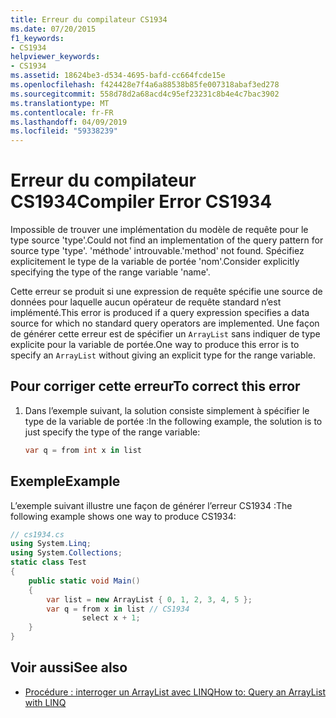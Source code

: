 ```yaml
---
title: Erreur du compilateur CS1934
ms.date: 07/20/2015
f1_keywords:
- CS1934
helpviewer_keywords:
- CS1934
ms.assetid: 18624be3-d534-4695-bafd-cc664fcde15e
ms.openlocfilehash: f424428e7f4a6a88538b85fe007318abaf3ed278
ms.sourcegitcommit: 558d78d2a68acd4c95ef23231c8b4e4c7bac3902
ms.translationtype: MT
ms.contentlocale: fr-FR
ms.lasthandoff: 04/09/2019
ms.locfileid: "59338239"
---
```

# <a name="compiler-error-cs1934"></a><span data-ttu-id="b2d47-102">Erreur du compilateur CS1934</span><span class="sxs-lookup"><span data-stu-id="b2d47-102">Compiler Error CS1934</span></span>
<span data-ttu-id="b2d47-103">Impossible de trouver une implémentation du modèle de requête pour le type source 'type'.</span><span class="sxs-lookup"><span data-stu-id="b2d47-103">Could not find an implementation of the query pattern for source type 'type'.</span></span> <span data-ttu-id="b2d47-104">'méthode' introuvable.</span><span class="sxs-lookup"><span data-stu-id="b2d47-104">'method' not found.</span></span> <span data-ttu-id="b2d47-105">Spécifiez explicitement le type de la variable de portée 'nom'.</span><span class="sxs-lookup"><span data-stu-id="b2d47-105">Consider explicitly specifying the type of the range variable 'name'.</span></span>  
  
 <span data-ttu-id="b2d47-106">Cette erreur se produit si une expression de requête spécifie une source de données pour laquelle aucun opérateur de requête standard n’est implémenté.</span><span class="sxs-lookup"><span data-stu-id="b2d47-106">This error is produced if a query expression specifies a data source for which no standard query operators are implemented.</span></span> <span data-ttu-id="b2d47-107">Une façon de générer cette erreur est de spécifier un `ArrayList` sans indiquer de type explicite pour la variable de portée.</span><span class="sxs-lookup"><span data-stu-id="b2d47-107">One way to produce this error is to specify an `ArrayList` without giving an explicit type for the range variable.</span></span>  
  
## <a name="to-correct-this-error"></a><span data-ttu-id="b2d47-108">Pour corriger cette erreur</span><span class="sxs-lookup"><span data-stu-id="b2d47-108">To correct this error</span></span>  
  
1. <span data-ttu-id="b2d47-109">Dans l’exemple suivant, la solution consiste simplement à spécifier le type de la variable de portée :</span><span class="sxs-lookup"><span data-stu-id="b2d47-109">In the following example, the solution is to just specify the type of the range variable:</span></span>  
  
    ```csharp  
    var q = from int x in list  
    ```  
  
## <a name="example"></a><span data-ttu-id="b2d47-110">Exemple</span><span class="sxs-lookup"><span data-stu-id="b2d47-110">Example</span></span>  
 <span data-ttu-id="b2d47-111">L’exemple suivant illustre une façon de générer l’erreur CS1934 :</span><span class="sxs-lookup"><span data-stu-id="b2d47-111">The following example shows one way to produce CS1934:</span></span>  
  
```csharp  
// cs1934.cs  
using System.Linq;  
using System.Collections;  
static class Test  
{  
    public static void Main()  
    {  
        var list = new ArrayList { 0, 1, 2, 3, 4, 5 };  
        var q = from x in list // CS1934  
                select x + 1;  
    }  
}  
```  
  
## <a name="see-also"></a><span data-ttu-id="b2d47-112">Voir aussi</span><span class="sxs-lookup"><span data-stu-id="b2d47-112">See also</span></span>

- [<span data-ttu-id="b2d47-113">Procédure : interroger un ArrayList avec LINQ</span><span class="sxs-lookup"><span data-stu-id="b2d47-113">How to: Query an ArrayList with LINQ</span></span>](../../csharp/programming-guide/concepts/linq/how-to-query-an-arraylist-with-linq.md)
